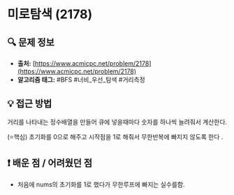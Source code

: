 # 미로탐색 (2178)

## 🔍 문제 정보

- **출처:** [https://www.acmicpc.net/problem/2178](https://www.acmicpc.net/problem/2178)
- **알고리즘 태그:** #BFS #너비_우선_탐색 #거리측정

## 💡 접근 방법

거리를 나타내는 정수배열을 만들어 큐에 넣을때마다 숫자를 하나씩 늘려줘서 계산한다.

(⭐핵심) 초기화를 0으로 해주고 시작점을 1로 해줘서 무한반복에 빠지지 않도록 한다
.

## ❗️ 배운 점 / 어려웠던 점
- 처음에 nums의 초기화를 1로 했다가 무한루프에 빠지는 실수를함. 